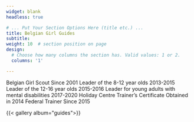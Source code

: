 ```yaml
---
widget: blank
headless: true

# ... Put Your Section Options Here (title etc.) ...
title: Belgian Girl Guides
subtitle:
weight: 10  # section position on page
design:
  # Choose how many columns the section has. Valid values: 1 or 2.
  columns: '1'

---
```


Belgian Girl Scout Since 2001
Leader of the 8-12 year olds 2013-2015
Leader of the 12-16 year olds 2015-2016
Leader for young adults with mental disabilities 2017-2020
Holiday Centre Trainer’s Certificate Obtained in 2014
Federal Trainer Since 2015

{{< gallery album="guides">}}
